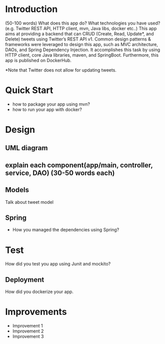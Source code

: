 # Introduction
(50-100 words)
What does this app do? What technologies you have used? (e.g. Twitter REST API, HTTP client, mvn, Java libs, docker etc..)
This app aims at providing a backend that can CRUD (Create, Read, Update*, and Delete) tweets using Twitter’s REST API v1. Common design patterns & frameworks were leveraged to design this app, such as MVC architecture, DAOs, and Spring Dependency Injection. It accomplishes this task by using HTTP client, core Java libraries, maven, and SpringBoot. Furthermore, this app is published on DockerHub.

*Note that Twitter does not allow for updating tweets.

# Quick Start
- how to package your app using mvn?
- how to run your app with docker?

# Design
## UML diagram
## explain each component(app/main, controller, service, DAO) (30-50 words each)
## Models
Talk about tweet model
## Spring
- How you managed the dependencies using Spring?

# Test
How did you test you app using Junit and mockito?

## Deployment
How did you dockerize your app.

# Improvements
- Improvement 1
- Improvement 2
- Improvement 3

